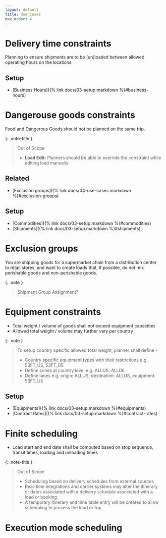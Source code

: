 ```yaml
---
layout: default
title: Use Cases
nav_order: 4
---
```


# Delivery time constraints
Planning to ensure shipments are to be (un)loaded between allowed operating hours on the locations

## Setup
* [Business Hours]({% link docs/03-setup.markdown %}#business-hours)

# Dangerouse goods constraints
Food and Dangerous Goods should not be planned on the same trip. 

{: .note-title }
> Out of Scope
>
> * **Load Edit:** Planners should be able to override the constraint while editing load manually

## Related
* [Exclusion groups]({% link docs/04-use-cases.markdown %}#exclusion-groups)

## Setup
* [Commodities]({% link docs/03-setup.markdown %}#commodities)
* [Shipments]({% link docs/03-setup.markdown %}#shipments)

# Exclusion groups
You are shipping goods for a supermarket chain from a distribution center to retail stores, and want to
create loads that, if possible, do not mix perishable goods and non-perishable goods.

{: .note }
> Shipment Group Assignment?

# Equipment constraints
* Total weight / volume of goods shall not exceed equipment capacities
* Allowed total weight / volume may further vary per country

{: .note }
>To setup country specific allowed total weight, planner shall define -
>* Country specific equipment types with their restrictions e.g. 53FT_US, 53FT_DE
>* Define zones at country level e.g. ALLUS, ALLDE
>* Define lanes e.g. origin: ALLUS, destination: ALLUS, equipment: 53FT_US

## Setup
* [Equipments]({% link docs/03-setup.markdown %}#equipments)
* [Contract Rates]({% link docs/03-setup.markdown %}#contract-rates)

# Finite scheduling
* Load start and end date shall be computed based on stop sequence, transit times, loading and unloading times

{: .note-title }
> Out of Scope
>
> * Scheduling based on delivery schedules from external sources
> * Real-time integrations and carrier systems may alter the itinerary or dates
associated with a delivery schedule associated with a load or booking. 
> * A temporary itinerary and
time table entry will be created to allow scheduling to process the load or trip. 

# Execution mode scheduling